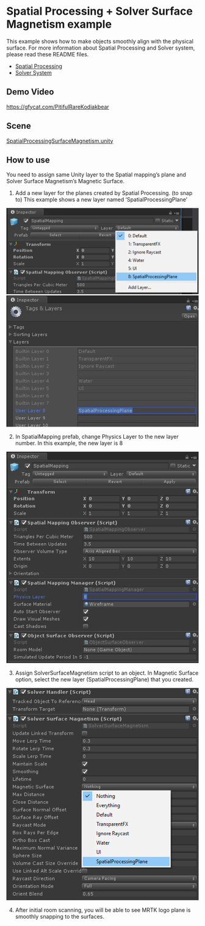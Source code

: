# Spatial Processing + Solver Surface Magnetism example
This example shows how to make objects smoothly align with the physical surface. For more information about Spatial Processing and Solver system, please read these README files.
- [Spatial Processing](/Assets/MixedRealityToolkit/SpatialMapping/README.md)
- [Solver System](/Assets/MixedRealityToolkit-Examples/Utilities/Readme/README_SolverSystem.md)

## Demo Video
https://gfycat.com/PitifulRareKodiakbear

## Scene
[SpatialProcessingSurfaceMagnetism.unity](/Assets/HoloToolkit-Examples/SpatialMapping/Scenes/SpatialProcessingSurfaceMagnetism.unity)

## How to use 
You need to assign same Unity layer to the Spatial mapping’s plane and Solver Surface Magnetism’s Magnetic Surface.

1. Add a new layer for the planes created by Spatial Processing. (to snap to) This example shows a new layer named ‘SpatialProcessingPlane’
<img src="/External/ReadMeImages/MRTK_SurfaceMagnetism1.png" width="550">
<img src="/External/ReadMeImages/MRTK_SurfaceMagnetism2.png" width="550">

2. In SpatialMapping prefab, change Physics Layer to the new layer number. In this example, the new layer is 8
<img src="/External/ReadMeImages/MRTK_SurfaceMagnetism3.png" width="550">

3. Assign SolverSurfaceMagnetism script to an object. In Magnetic Surface option, select the new layer (SpatialProcessingPlane) that you created. 
<img src="/External/ReadMeImages/MRTK_SurfaceMagnetism4.png" width="550">

4. After initial room scanning, you will be able to see MRTK logo plane is smoothly snapping to the surfaces.

 

